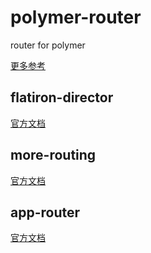 polymer-router
============

router for polymer

[更多参考](https://www.polymer-project.org/articles/spa.html)

## flatiron-director

[官方文档](https://github.com/PolymerLabs/flatiron-director)

## more-routing

[官方文档](https://github.com/polymore/more-routing)

## app-router

[官方文档](https://github.com/erikringsmuth/app-router)


